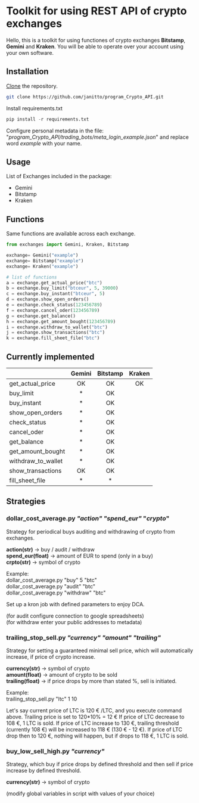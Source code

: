 # Toolkit for using REST API of crypto exchanges

Hello, this is a toolkit for using functiones of crypto exchanges **Bitstamp**, **Gemini** and **Kraken**. You will be able to operate over your account using your own software.

## Installation

[Clone](https://github.com/git-guides/git-clone) the repository.

```bash
git clone https://github.com/janitto/program_Crypto_API.git
```

Install requirements.txt

```python
pip install -r requirements.txt
```

Configure personal metadata in the file: "*program_Crypto_API/trading_bots/meta_login_example.json*" and replace word *example* with your name.

## Usage
List of Exchanges included in the package:
* Gemini
* Bitstamp
* Kraken

## Functions
Same functions are available across each exchange.

```python
from exchanges import Gemini, Kraken, Bitstamp

exchange= Gemini("example")
exchange= Bitstamp("example")
exchange= Kraken("example")

# list of functions
a = exchange.get_actual_price("btc")
b = exchange.buy_limit("btceur", 5, 39000)
c = exchange.buy_instant("btceur", 5)
d = exchange.show_open_orders()
e = exchange.check_status(123456789)
f = exchange.cancel_oder(123456789)
g = exchange.get_balance()
h = exchange.get_amount_bought(123456789)
i = exchange.withdraw_to_wallet("btc")
j = exchange.show_transactions("btc")
k = exchange.fill_sheet_file("btc")
```

## Currently implemented

|  | Gemini  |Bitstamp | Kraken |
| ------------- | :-------------: | :-------------: | :-------------: |
| get_actual_price  | OK | OK | OK |
| buy_limit         | * | OK |   |
| buy_instant       | * | OK |   |
| show_open_orders  | * | OK |   |
| check_status      | * | OK |   |
| cancel_oder       | * | OK |   |
| get_balance       | * | OK |   |
| get_amount_bought | * | OK |   |
| withdraw_to_wallet| * | OK |   |
| show_transactions | OK | OK |   |
| fill_sheet_file   | * | * |   |

## Strategies

### dollar_cost_average.py _"action"_ _"spend_eur"_ "_crypto_"

Strategy for periodical buys auditing and withdrawing of crypto from exchanges.


**action(str)** -> buy / audit / withdraw  
**spend_eur(float)** -> amount of EUR to spend (only in a buy)  
**crpto(str)** -> symbol of crypto  

Example:  
dollar_cost_average.py "buy" 5 "btc"  
dollar_cost_average.py "audit" "btc"  
dollar_cost_average.py "withdraw" "btc"  

Set up a kron job with defined parameters to enjoy DCA.

(for audit configure connection to google spreadsheets)  
(for withdraw enter your public addresses to metadata)

### trailing_stop_sell.py _"currency"_ _"amount"_ _"trailing"_

Strategy for setting a guaranteed minimal sell price, which will automatically increase, if price of crypto increase.

**currency(str)** -> symbol of crypto  
**amount(float)** -> amount of crypto to be sold  
**trailing(float)** -> if price drops by more than stated %, sell is initiated.  

Example:  
trailing_stop_sell.py "ltc" 1 10

Let's say current price of LTC is 120 € /LTC, and you execute command above.
Trailing price is set to 120*10% = 12 €
If price of LTC decrease to 108 €, 1 LTC is sold.
If price of LTC increase to 130 €, trailing threshold (currently 108 €) will be increased to 118 € (130 € - 12 €).
If price of LTC drop then to 120 €, nothing will happen, but if drops to 118 €, 1 LTC is sold.

### buy_low_sell_high.py _"currency"_

Strategy, which buy if price drops by defined threshold and then sell if price increase by defined threshold.

**currency(str)** -> symbol of crypto  

(modify global variables in script with values of your choice)